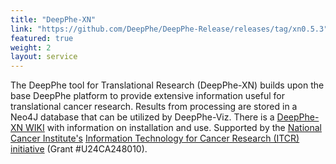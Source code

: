 ```yaml
---
title: "DeepPhe-XN"
link: "https://github.com/DeepPhe/DeepPhe-Release/releases/tag/xn0.5.3" 
featured: true
weight: 2
layout: service
---
```


The DeepPhe tool for Translational Research (DeepPhe-XN) builds upon the base DeepPhe platform to provide extensive information useful for translational cancer research. Results from processing are stored in a Neo4J database that can be utilized by DeepPhe-Viz.
There is a [DeepPhe-XN WIKI](https://github.com/DeepPhe/DeepPhe-Release/wiki) with information on installation and use. 
Supported by the [National Cancer Institute's](https://www.cancer.gov) 
[Information Technology for Cancer Research (ITCR) initiative](https://itcr.cancer.gov) 
(Grant #U24CA248010).


